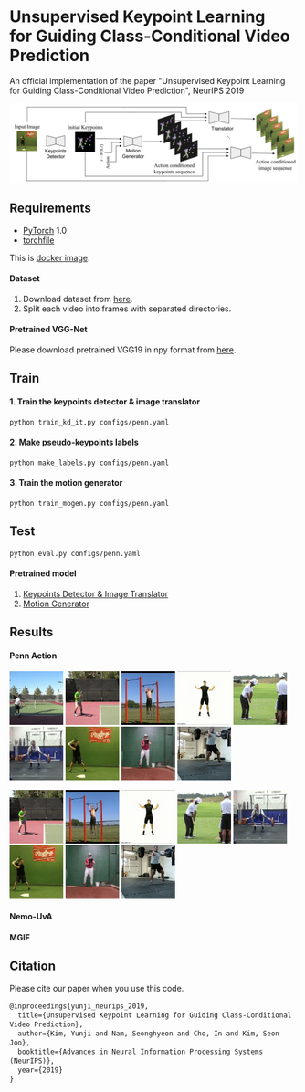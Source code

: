 # Unsupervised Keypoint Learning <br/> for Guiding Class-Conditional Video Prediction
An official implementation of the paper "Unsupervised Keypoint Learning for Guiding Class-Conditional Video Prediction", NeurIPS 2019

<p align="left">
  <img src='img/model_overview.png' width="860" title="Overview">
</p>


## Requirements

- [PyTorch](https://github.com/pytorch/pytorch) 1.0
- [torchfile](https://github.com/bshillingford/python-torchfile)

This is [docker image](https://github.com/pytorch/pytorch).

#### Dataset
1. Download dataset from [here](https://github.com/pytorch/pytorch).
2. Split each video into frames with separated directories.

#### Pretrained VGG-Net
Please download pretrained VGG19 in npy format from [here](https://github.com/machrisaa/tensorflow-vgg).


## Train

#### 1. Train the keypoints detector & image translator
```
python train_kd_it.py configs/penn.yaml
```

#### 2. Make pseudo-keypoints labels
```
python make_labels.py configs/penn.yaml
```

#### 3. Train the motion generator
```
python train_mogen.py configs/penn.yaml
```


## Test
```
python eval.py configs/penn.yaml
```

#### Pretrained model
1. [Keypoints Detector & Image Translator](https://github.com/pytorch/pytorch)
2. [Motion Generator](https://github.com/pytorch/pytorch)


## Results

#### Penn Action
<p>
   <img src='img/tennis_serve.gif' width=94 />
   <img src='img/tennis_forehand.gif' width=94 />
   <img src='img/pull_up.gif' width=94 />
   <img src='img/jumping_jacks.gif' width=94 />
   <img src='img/golf_swing.gif' width=94 />
   <img src='img/clean_and_jerk.gif' width=94 />
   <img src='img/baseball_swing.gif' width=94 />
   <img src='img/baseball_pitch.gif' width=94 />
   <img src='img/squats.gif' width=94 />
</p>

<p>
   <hi width=94 />
   <img src='img/tennis_forehand.gif' width=94 />
   <img src='img/pull_up.gif' width=94 />
   <img src='img/jumping_jacks.gif' width=94 />
   <img src='img/golf_swing.gif' width=94 />
   <img src='img/clean_and_jerk.gif' width=94 />
   <img src='img/baseball_swing.gif' width=94 />
   <img src='img/baseball_pitch.gif' width=94 />
   <img src='img/squats.gif' width=94 />
</p>

#### Nemo-UvA

#### MGIF


## Citation
Please cite our paper when you use this code.
```
@inproceedings{yunji_neurips_2019,
  title={Unsupervised Keypoint Learning for Guiding Class-Conditional Video Prediction},
  author={Kim, Yunji and Nam, Seonghyeon and Cho, In and Kim, Seon Joo},
  booktitle={Advances in Neural Information Processing Systems (NeurIPS)},
  year={2019}
}
```
